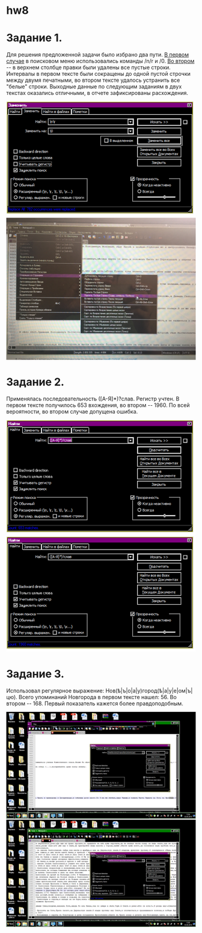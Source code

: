 # hw8
# Задание 1.

Для решения предложенной задачи было избрано два пути. [В первом случае](https://github.com/rerere333/hw8/blob/master/result(1).txt) в поисковом меню использовались команды /n/r и /0. [Во втором](https://github.com/rerere333/hw8/blob/master/result(2).txt) -- в верхнем столбце правки были удалены все пустые строки. Интервалы в первом тексте были сокращены до одной пустой строчки между двумя печатными, во втором тексте удалось устранить все "белые" строки. Выходные данные по следующим заданиям в двух текстах оказались отличными, в отчете зафиксированы расхождения.

![alt text](https://github.com/rerere333/hw8/blob/master/%D0%97%D0%B0%D0%B4%D0%B0%D0%BD%D0%B8%D0%B5%201.%20%D0%9F%D1%83%D1%82%D1%8C%201..png "Путь 1")
![alt text](https://github.com/rerere333/hw8/blob/master/%D0%97%D0%B0%D0%B4%D0%B0%D0%BD%D0%B8%D0%B5%201.%20%D0%9F%D1%83%D1%82%D1%8C%202..JPG "Путь 2")

# Задание 2.

Применялась последовательность ([А-Я]*)?слав. Регистр учтен. В первом тексте получилось 653 вхождения, во втором -- 1960. По всей вероятности, во втором случае допущена ошибка. 

![alt text](https://github.com/rerere333/hw8/blob/master/%D0%97%D0%B0%D0%B4%D0%B0%D0%BD%D0%B8%D0%B5%202.%20%D0%9F%D1%83%D1%82%D1%8C%201..png "Путь 1")
![alt text](https://github.com/rerere333/hw8/blob/master/%D0%97%D0%B0%D0%B4%D0%B0%D0%BD%D0%B8%D0%B5%202.%20%D0%9F%D1%83%D1%82%D1%8C%202..png "Путь 2")


# Задание 3.

Использовал регулярное выражение: Нов(ѣ|ъ|о|а|у)город(ѣ|а|у|е|ом|ъ|цю). Всего упоминаний Новгорода в первом тексте нашел: 56. Во втором -- 168. Первый показатель кажется более правдоподобным.

![alt text](https://github.com/rerere333/hw8/blob/master/%D0%97%D0%B0%D0%B4%D0%B0%D0%BD%D0%B8%D0%B5%203.%20%D0%9F%D1%83%D1%82%D1%8C%201..png "Путь 1")
![alt text](https://github.com/rerere333/hw8/blob/master/%D0%97%D0%B0%D0%B4%D0%B0%D0%BD%D0%B8%D0%B5%203.%20%D0%9F%D1%83%D1%82%D1%8C%202..png "Путь 2")
